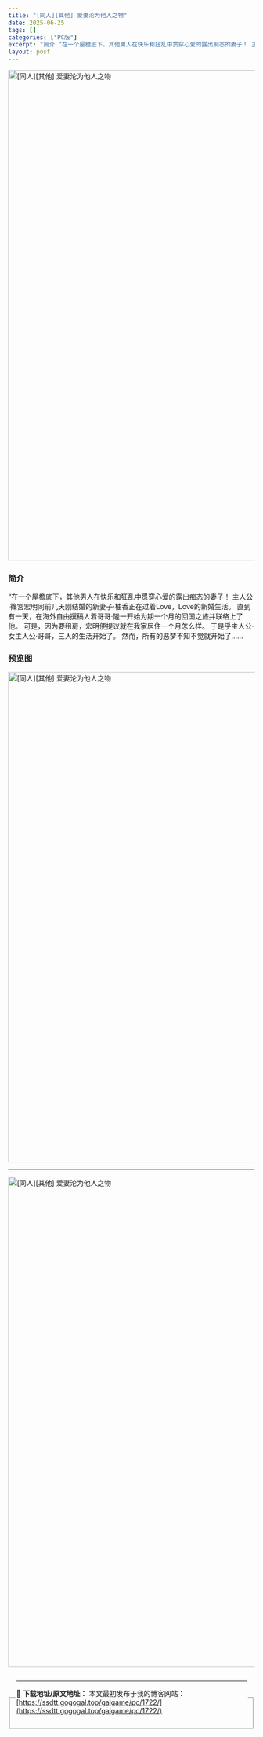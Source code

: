 ```yaml
---
title: "[同人][其他] 爱妻沦为他人之物"
date: 2025-06-25
tags: []
categories: ["PC版"]
excerpt: "简介 “在一个屋檐底下，其他男人在快乐和狂乱中贯穿心爱的露出痴态的妻子！ 主人公·篠宮宏明同前几天刚结婚的新妻子·柚香正在过着Love，Love的新婚生活。 直到有一天，在海外自由撰稿人着哥哥·隆一开始为期一个月的回国之旅并联络上了他。 可是，因为要租房，宏明便提议就在我家居住一个月怎么样。 于是乎&hellip;"
layout: post
---
```



<p><img decoding="async"   src="https://ssdtt.gogogal.top/wp-content/uploads/2025/06/a8f64-00.webp" loading="lazy" alt="[同人][其他] 爱妻沦为他人之物" style="display: block; margin-left: auto; margin-right: auto; width: 1000px;" /></p>
<div>
<h3>简介</h3>
</p></div>
<p>“在一个屋檐底下，其他男人在快乐和狂乱中贯穿心爱的露出痴态的妻子！ 主人公·篠宮宏明同前几天刚结婚的新妻子·柚香正在过着Love，Love的新婚生活。 直到有一天，在海外自由撰稿人着哥哥·隆一开始为期一个月的回国之旅并联络上了他。 可是，因为要租房，宏明便提议就在我家居住一个月怎么样。 于是乎主人公·女主人公·哥哥，三人的生活开始了。 然而，所有的恶梦不知不觉就开始了……</p>
<h3>预览图</h3>
<p><img decoding="async"   src="https://ssdtt.gogogal.top/wp-content/uploads/2025/06/30624-01.webp" loading="lazy" alt="[同人][其他] 爱妻沦为他人之物" style="display: block; margin-left: auto; margin-right: auto; width: 1000px;" /></p>
<hr />
<p><img decoding="async"   src="https://ssdtt.gogogal.top/wp-content/uploads/2025/06/2ae5e-02.webp" loading="lazy" alt="[同人][其他] 爱妻沦为他人之物" style="display: block; margin-left: auto; margin-right: auto; width: 1000px;" /></p>
<div></div>
<fieldset>
<legend>


---
📖 **下载地址/原文地址：** 本文最初发布于我的博客网站：[https://ssdtt.gogogal.top/galgame/pc/1722/](https://ssdtt.gogogal.top/galgame/pc/1722/)
